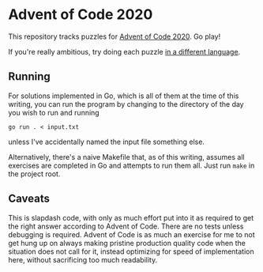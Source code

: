 # Advent of Code 2020

This repository tracks puzzles for [Advent of Code 2020](https://adventofcode.com/2020). Go play!

If you're really ambitious, try doing each puzzle [in a different
language](https://www.benkraft.org/2017/12/26/advent-of-code/).

## Running

For solutions implemented in Go, which is all of them at the time of this
writing, you can run the program by changing to the directory of the day
you wish to run and running

```
go run . < input.txt
```

unless I've accidentally named the input file something else.

Alternatively, there's a naive Makefile that, as of this writing, assumes all
exercises are completed in Go and attempts to run them all. Just run `make`
in the project root.

## Caveats

This is slapdash code, with only as much effort put into it as required to
get the right answer according to Advent of Code. There are no tests unless
debugging is required. Advent of Code is as much an exercise for me to not
get hung up on always making pristine production quality code when the
situation does not call for it, instead optimizing for speed of
implementation here, without sacrificing too much readability.
